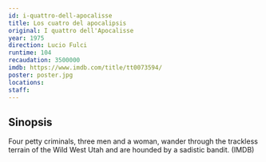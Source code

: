 ```yaml
---
id: i-quattro-dell-apocalisse
title: Los cuatro del apocalipsis
original: I quattro dell'Apocalisse
year: 1975
direction: Lucio Fulci
runtime: 104
recaudation: 3500000
imdb: https://www.imdb.com/title/tt0073594/
poster: poster.jpg
locations:
staff:
---
```


## Sinopsis

Four petty criminals, three men and a woman, wander through the trackless
terrain of the Wild West Utah and are hounded by a sadistic bandit. (IMDB)
